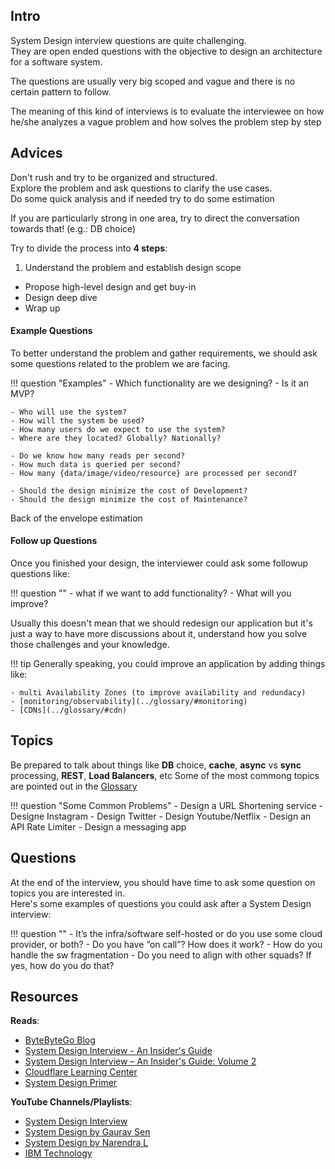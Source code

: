 ## Intro

System Design interview questions are quite challenging.  
They are open ended questions with the objective to design an architecture for a software system.

The questions are usually very big scoped and vague and there is no certain pattern to follow.

The meaning of this kind of interviews is to evaluate the interviewee on how he/she analyzes a vague problem and how solves the problem step by step


## Advices

Don't rush and try to be organized and structured.  
Explore the problem and ask questions to clarify the use cases.  
Do some quick analysis and if needed try to do some estimation

If you are particularly strong in one area, try to direct the conversation towards that! (e.g.: DB choice)


Try to divide the process into __4 steps__:

1. Understand the problem and establish design scope
-  Propose high-level design and get buy-in
-  Design deep dive
-  Wrap up

#### Example Questions
To better understand the problem and gather requirements, we should ask some questions related to the problem we are facing.  

!!! question "Examples"
    - Which functionality are we designing?
    - Is it an MVP?

    - Who will use the system?
    - How will the system be used?
    - How many users do we expect to use the system?
    - Where are they located? Globally? Nationally?

    - Do we know how many reads per second?
    - How much data is queried per second?
    - How many {data/image/video/resource} are processed per second?

    - Should the design minimize the cost of Development?
    - Should the design minimize the cost of Maintenance? 
		
Back of the envelope estimation


#### Follow up Questions
Once you finished your design, the interviewer could ask some followup questions like:

!!! question ""
    - what if we want to add <this> functionality?
    - What will you improve?

Usually this doesn't mean that we should redesign our application but it's just a way to have more discussions about it, understand how you solve those challenges and your knowledge.  

!!! tip
    Generally speaking, you could improve an application by adding things like:
    
    - multi Availability Zones (to improve availability and redundacy)
    - [monitoring/observability](../glossary/#monitoring)
    - [CDNs](../glossary/#cdn)

## Topics
Be prepared to talk about things like __DB__ choice, __cache__, __async__ vs __sync__ processing, __REST__, __Load Balancers__, etc
Some of the most commong topics are pointed out in the [Glossary](../glossary)  

!!! question "Some Common Problems"
    - Design a URL Shortening service
    - Designe Instagram
    - Design Twitter
    - Design Youtube/Netflix
    - Design an API Rate Limiter
    - Design a messaging app

## Questions
At the end of the interview, you should have time to ask some question on topics you are interested in.  
Here's some examples of questions you could ask after a System Design interview:

!!! question ""
    - It’s the infra/software self-hosted or do you use some cloud provider, or both?
    - Do you have “on call”? How does it work?
    - How do you handle the sw fragmentation
    - Do you need to align with other squads? If yes, how do you do that?

## Resources

__Reads__:  

- [ByteByteGo Blog](https://blog.bytebytego.com/)
- [System Design Interview - An Insider's Guide](https://www.goodreads.com/hu/book/show/54109255-system-design-interview-an-insider-s-guide)
- [System Design Interview – An Insider's Guide: Volume 2](https://www.goodreads.com/book/show/60631342-system-design-interview-an-insider-s-guide)
- [Cloudflare Learning Center](https://www.cloudflare.com/it-it/learning/)
- [System Design Primer](https://github.com/donnemartin/system-design-primer)

__YouTube Channels/Playlists__:  

- [System Design Interview](https://www.youtube.com/c/SystemDesignInterview/videos)
- [System Design by Gaurav Sen](https://www.youtube.com/playlist?list=PLMCXHnjXnTnvo6alSjVkgxV-VH6EPyvoX)
- [System Design by Narendra L](https://www.youtube.com/playlist?list=PLkQkbY7JNJuAhePp7E_WSpfFqjQp6RniV)
- [IBM Technology](https://www.youtube.com/c/IBMTechnology)